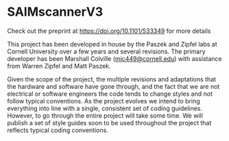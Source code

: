 # SAIMscannerV3

Check out the preprint at https://doi.org/10.1101/533349 for more details

This project has been developed in house by the Paszek and Zipfel labs
at Cornell University over a few years and several revisions.  The
primary developer has been Marshall Colville (mjc449@cornell.edu) with
assistance from Warren Zipfel and Matt Paszek.

Given the scope of the project, the multiple revisions and adaptations
that the hardware and software have gone through, and the fact that
we are not electrical or software engineers the code tends to change
styles and not follow typical conventions.  As the project evolves we
intend to bring everything into line with a single, consistent set of
coding guidelines.  However, to go through the entire project will take
some time.  We will publish a set of style guides soon to be used throughout
the project that reflects typical coding conventions.
